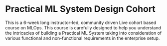 # Practical ML System Design Cohort
This is a 6-week long instructor-led, community driven Live cohort based course on MLOps. This course is carefully designed to help you understand the intricacies of building a Practical ML System taking into consideration of various functional and non-functional requirements in the enterprise setup.
